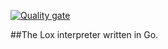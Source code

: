 [![Quality gate](https://sonarcloud.io/api/project_badges/quality_gate?project=jfourkiotis_golox)](https://sonarcloud.io/dashboard?id=jfourkiotis_golox)

##The Lox interpreter written in Go.
